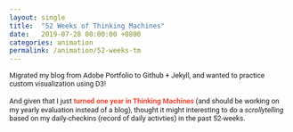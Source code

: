 ```yaml
---
layout: single
title:  "52 Weeks of Thinking Machines"
date:   2019-07-28 00:00:00 +0800
categories: animation
permalink: /animation/52-weeks-tm
---
```


<style>
html {
  scroll-behavior: smooth;
}

main {  
    width: 100%; 
}
#scrolly{
	display: flex;
	flex-direction: row;
	justify-content: space-between;
}

#scrolly {
	position: relative;
	display: -webkit-box;
	display: -ms-flexbox;
	display: flex;
	padding: 1rem;
}

#scrolly > * {
	-webkit-box-flex: 1;
	-ms-flex: 1;
	flex: 1;
}

#intro{
	height: 100vh;
}
.step {
	margin: 0 auto 80vh auto;
	height: 100px;
	line-height: 1.3em;

}

#scrolly > article{
	position: relative;
	padding: 3em 1em 1em 1em;
	font-family: "Roboto Condensed";
	line-height: 1em;
}

.out-text{
	font-family: "Roboto";
	line-height: 1.2em;
	font-size: 0.8rem;
}
.description{
	font-weight: 400;
	font-size: 0.7em;
	margin-top: 1em;
	color:#918f90;
}
.chart{
	position: -webkit-sticky;
	position: sticky;
	top: 15vh;
}

.emphasis{
	font-weight: 700;
	color:#ef4631;
}

img{
	margin-top: 0.2em;
	margin-left: 0em;
}

.line {
  fill: none;
  stroke: #383838;
  stroke-width: 2px;
}

@media only screen and (min-width: 768px) {
	img{
		width:50%;
	}
}
</style>
<script src="https://d3js.org/d3.v4.min.js"></script>
<!--<script src="https://unpkg.com/jeezy/lib/jeezy.min.js"></script>-->
<script src="https://unpkg.com/d3-marcon/build/d3-marcon.min.js"></script>	
<script src="https://unpkg.com/intersection-observer@0.5.1/intersection-observer.js"></script>
<script src="https://unpkg.com/scrollama"></script>
<script src="https://cdnjs.cloudflare.com/ajax/libs/stickyfill/2.1.0/stickyfill.min.js"></script>
<link href="https://fonts.googleapis.com/css?family=Roboto:300,400,500,700&display=swap" rel="stylesheet">
<link href="https://fonts.googleapis.com/css?family=Roboto+Condensed:400,700&display=swap" rel="stylesheet">
<main>
	<div class='out-text' id='intro'>
		Migrated my blog from Adobe Portfolio to Github + Jekyll, and wanted to practice custom visualization using D3! <br><br> And given that I just <span class='emphasis'>turned one year in Thinking Machines</span> (and should be working on my yearly evaluation instead of a blog), thought it might interesting to do a <span style='font-style:italic'>scrollytelling</span> based on my daily-checkins (record of daily activties) in the past 52-weeks.
	</div>
	<section id='scrolly'>
		<article>
			<div class='step' data-step='0'>Each box represents one week.</div>
			<div class='step' data-step='1'>From <br><span class='emphasis'>July 09, 2018</span></div>
			<div class='step' data-step='2'>To <br><span class='emphasis'>July 07, 2019</span></div>
			<div class='step' data-step='3'> Representing each week by the <span class='emphasis'>most dominant project</span> worked on for that week...
			<hr>
			<img src='../assets/images/legend-1.svg' width='60%'/>
			</div>
			<div class='step' data-step='4'>It's clear that two projects have really shaped my year: 
				<br><br>
				<span class='emphasis'> bizdev</span> <br>
				and <br>
				<span class='emphasis' style='color:#10b9ce'> project-4</span>
			<hr>
			<p class='description'>Bizdev was mainly scoping out new clients and working on POC's and demos, while project-4 was a project management role.</p>
			</div>
			<div class='step' data-step='5'>...each of which represents a <span style='font-style:italic'>phase</span> of my TM life, 
			<br><br>
			from bizdev to delivering on a critical project.</div>
			<div class='step' data-step='6'>More than the two projects, we can color each block by the <span class='emphasis'>number of projects</span> for that week...
			<hr>
			<img src='../assets/images/legend-2.svg' width='100%'/>
			<p class='description'>Projects here referring to any internal or external tasks worked on during a week </p>
			</div>
			<div class='step' data-step='7'>And change the size of each block by the <span class="emphasis">hours spent working</span> for that week.
			<hr>
			<img src='../assets/images/legend-3.svg' width='100%'/>
			</div>
			<div class='step' data-step='8'>We see that the first four weeks saw an <span class='emphasis'>increasing number of projects</span> over the same amount of time spent...
			<hr>
			<p class='description'> July 2018 to Oct 2018 </p>
			</div>
			<div class='step' data-step='9'>Followed by a restful combination of <span class='emphasis'>leaves and holidays</span>...
			<hr>
			<p class='description'> Nov 2018 to Jan 2019 </p>
			</div>
			<div class='step' data-step='10'>And then weeks with <span class='emphasis'>bursts of high working hours and projects</span>.
			<hr>
			<p class='description'> Feb 2019 to Jul 2019 </p>
			</div>
			<div class='step' data-step='11'>All of which lead to a year of <span class='emphasis'>incredible learning</span> in so many different areas...
			<hr>
			<img src='../assets/images/legend-4.svg' width='100%'/>
			<p class='description'>Key learning per week based on time spent</p>
			</div>
			<div class='step' data-step='12'>Things that I've learned previously but still seeking to improve
			<hr>
				<span style="color:#3f50b0">project-mgt</span>
				<span style="color:#f47f71">slide-making</span>
				<span style="color:#989390">client-comms</span>
			</div>
			<div class='step' data-step='13'>Things that I had only dreamed of learning before I joined Thinking Machines
			<hr>
				<span style="color:#10b9ce">data-viz</span>
				<span style="color:#72dde9">storytelling</span>
				<span style="color:#7a86c8">web-dev</span>
				<span style="color:#ff9138">big-query</span>
				<span style="color:#ffb478">data-exploration</span>
				<span style="color:#2292ec">machine-learning</span>
				<span style="color:#66b4f2">computer-vision</span>
				<span style="color:#3c3a3b">data-engg</span>
				<span style="color:#686563">text-analytics</span>
			</div>
			<div class='step' data-step='14'>And things that I had no idea about, but for some reason are part of main responsibilities now.
			<hr>
				<span style="color:#f7bb09">geospatial</span>
				<span style="color:#f9cf55">product-strategy</span>
			</div>
		</article>
		<figure class='sticky'>
			<div class='chart'></div>
		</figure>
	</section>
	<div class='out-text'>
		<hr>
		<p>Aaaand that's the extent of what I can do in D3, so I'll end here for now.</p>
		<p>Just wanted to add a quick shoutout to the people I work with in Thinking Machines, who are not only <span class='emphasis'>incredibly amazing</span> at what they do, but are <span class='emphasis'>even better in teaching and helping improve those around them</span> (esp noobs like me!).Everything that I know now and have learned is because of them.</p>
		<p>[If you're interested in joining, <a href='https://thinkingmachin.es/careers/'>please apply!</a> We're Hiring!!]  </p>
	</div>
</main>
<script src="../assets/js/d3-checkins-v2.js"></script>
<script>
	var main = d3.select('main')
	var scrolly = main.select('#scrolly');
	var figure = scrolly.select('figure');
	var article = scrolly.select('article');
	var step = article.selectAll('.step');

	// initialize the scrollama
	var scroller = scrollama();

	var elements = document.querySelectorAll('.chart');
	Stickyfill.add(elements);

	var funcs = [stepTwo, stepThree, stepFour, stepFive, stepSix, stepSeven, stepEight, stepNine, stepTen, stepEleven, stepTwelve, stepThirteen, stepFourteen, stepFifteen, stepSixteen]
	function handleStepEnter(response){
		console.log(response)
		if(response.index==0){
			if(response.direction=='up'){
				stepOne()
			}else{
				stepTwo()
			}
		}else{
			funcs[response.index]()
		}
	}

	stepOne()
	scroller.setup({
		step: '#scrolly article .step',
		offset: 0.5,
		debug: false
	}).onStepEnter(handleStepEnter)

</script>

